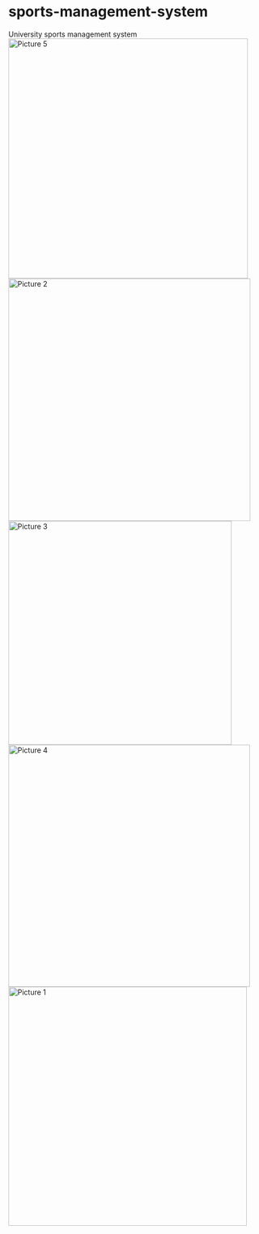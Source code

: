 # sports-management-system
University sports management system
<img width="473" alt="Picture 5" src="https://github.com/mAlex28/sports-management-system/assets/52848335/68137a3a-bf13-4bee-87b9-90f92fe978b9">
<img width="478" alt="Picture 2" src="https://github.com/mAlex28/sports-management-system/assets/52848335/34d8427b-2da9-40ee-bdcd-1bcdc4e3475a">
<img width="441" alt="Picture 3" src="https://github.com/mAlex28/sports-management-system/assets/52848335/54c63f07-b83d-4828-adeb-4eae4a65b9b0">
<img width="477" alt="Picture 4" src="https://github.com/mAlex28/sports-management-system/assets/52848335/900431c5-4d77-47d8-9159-f46ced35b3b4">
<img width="471" alt="Picture 1" src="https://github.com/mAlex28/sports-management-system/assets/52848335/0b4a4e50-a2f7-4784-8bbb-342cfd6447f1">
